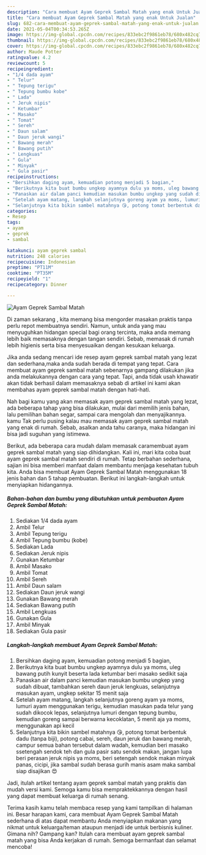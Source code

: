 ```yaml
---
description: "Cara membuat Ayam Geprek Sambal Matah yang enak Untuk Jualan"
title: "Cara membuat Ayam Geprek Sambal Matah yang enak Untuk Jualan"
slug: 682-cara-membuat-ayam-geprek-sambal-matah-yang-enak-untuk-jualan
date: 2021-05-04T00:34:53.265Z
image: https://img-global.cpcdn.com/recipes/833ebc2f9861eb78/680x482cq70/ayam-geprek-sambal-matah-foto-resep-utama.jpg
thumbnail: https://img-global.cpcdn.com/recipes/833ebc2f9861eb78/680x482cq70/ayam-geprek-sambal-matah-foto-resep-utama.jpg
cover: https://img-global.cpcdn.com/recipes/833ebc2f9861eb78/680x482cq70/ayam-geprek-sambal-matah-foto-resep-utama.jpg
author: Maude Potter
ratingvalue: 4.2
reviewcount: 5
recipeingredient:
- "1/4 dada ayam"
- " Telur"
- " Tepung terigu"
- " Tepung bumbu kobe"
- " Lada"
- " Jeruk nipis"
- " Ketumbar"
- " Masako"
- " Tomat"
- " Sereh"
- " Daun salam"
- " Daun jeruk wangi"
- " Bawang merah"
- " Bawang putih"
- " Lengkuas"
- " Gula"
- " Minyak"
- " Gula pasir"
recipeinstructions:
- "Bersihkan daging ayam, kemuadian potong menjadi 5 bagian,"
- "Berikutnya kita buat bumbu ungkep ayamnya dulu ya moms, uleg bawang putih kunyit beserta lada ketumbar beri masako sedikit saja"
- "Panaskan air dalam panci kemudian masukan bumbu ungkep yang sudah dibuat, tambahkan sereh daun jeruk lengkuas, selanjutnya masukan ayam, ungkep sekitar 15 menit saja"
- "Setelah ayam matang, langkah selanjutnya goreng ayam ya moms, lumuri ayam menggunakan terigu, kemudian masukan pada telur yang sudah dikocok lepas, selanjutnya lumuri dengan tepung bumbu, kemudian goreng sampai berwarna kecoklatan, 5 menit aja ya moms, menggunakan api kecil"
- "Selanjutnya kita bikin sambel matahnya 😘, potong tomat berbentuk dadu (tanpa biji), potong cabai, sereh, daun jeruk dan bawang merah, campur semua bahan tersebut dalam wadah, kemudian beri masako ssetengah sendok teh dan gula pasir satu sendok makan, jangan lupa beri perasan jeruk nipis ya moms, beri setengah sendok makan minyak panas, cicipi, jika sambal sudah berasa gurih manis asam maka sambal siap disajikan 😍"
categories:
- Resep
tags:
- ayam
- geprek
- sambal

katakunci: ayam geprek sambal 
nutrition: 248 calories
recipecuisine: Indonesian
preptime: "PT11M"
cooktime: "PT35M"
recipeyield: "1"
recipecategory: Dinner

---
```



![Ayam Geprek Sambal Matah](https://img-global.cpcdn.com/recipes/833ebc2f9861eb78/680x482cq70/ayam-geprek-sambal-matah-foto-resep-utama.jpg)

Di zaman  sekarang , kita memang bisa mengorder masakan praktis tanpa perlu repot membuatnya sendiri. Namun, untuk anda yang mau menyuguhkan hidangan special bagi orang tercinta, maka anda memang lebih baik memasaknya dengan tangan sendiri. Sebab, memasak di rumah lebih higienis serta bisa menyesuaikan dengan kesukaan keluarga.

Jika anda sedang mencari ide resep ayam geprek sambal matah yang lezat dan sederhana,maka anda sudah berada di tempat yang tepat. Cara membuat ayam geprek sambal matah  sebenarnya gampang dilakukan jika anda melakukannya dengan cara yang tepat. Tapi, anda tidak usah khawatir akan tidak berhasil dalam memasaknya 
sebab di artikel ini kami akan membahas ayam geprek sambal matah dengan hati-hati.  



Nah bagi kamu yang akan memasak ayam geprek sambal matah yang lezat, ada beberapa tahap yang bisa dilakukan, mulai dari memilih jenis bahan, lalu pemilihan bahan segar, sampai cara mengolah dan menyajikannya. kamu Tak perlu pusing kalau mau memasak ayam geprek sambal matah yang enak di rumah. Sebab, asalkan anda  tahu caranya, maka hidangan ini bisa jadi suguhan yang istimewa.

Berikut, ada beberapa cara mudah dalam memasak caramembuat ayam geprek sambal matah yang siap dihidangkan. Kali ini, mari kita coba buat ayam geprek sambal matah sendiri di rumah. Tetap berbahan sederhana, sajian ini bisa memberi manfaat dalam membantu menjaga kesehatan tubuh kita. Anda bisa membuat Ayam Geprek Sambal Matah menggunakan 18 jenis bahan dan 5 tahap pembuatan. Berikut ini langkah-langkah untuk menyiapkan hidangannya.

<!--inarticleads1-->

##### Bahan-bahan dan bumbu yang dibutuhkan untuk pembuatan Ayam Geprek Sambal Matah:

1. Sediakan 1/4 dada ayam
1. Ambil  Telur
1. Ambil  Tepung terigu
1. Ambil  Tepung bumbu (kobe)
1. Sediakan  Lada
1. Sediakan  Jeruk nipis
1. Gunakan  Ketumbar
1. Ambil  Masako
1. Ambil  Tomat
1. Ambil  Sereh
1. Ambil  Daun salam
1. Sediakan  Daun jeruk wangi
1. Gunakan  Bawang merah
1. Sediakan  Bawang putih
1. Ambil  Lengkuas
1. Gunakan  Gula
1. Ambil  Minyak
1. Sediakan  Gula pasir




<!--inarticleads2-->

##### Langkah-langkah membuat Ayam Geprek Sambal Matah:

1. Bersihkan daging ayam, kemuadian potong menjadi 5 bagian,
1. Berikutnya kita buat bumbu ungkep ayamnya dulu ya moms, uleg bawang putih kunyit beserta lada ketumbar beri masako sedikit saja
1. Panaskan air dalam panci kemudian masukan bumbu ungkep yang sudah dibuat, tambahkan sereh daun jeruk lengkuas, selanjutnya masukan ayam, ungkep sekitar 15 menit saja
1. Setelah ayam matang, langkah selanjutnya goreng ayam ya moms, lumuri ayam menggunakan terigu, kemudian masukan pada telur yang sudah dikocok lepas, selanjutnya lumuri dengan tepung bumbu, kemudian goreng sampai berwarna kecoklatan, 5 menit aja ya moms, menggunakan api kecil
1. Selanjutnya kita bikin sambel matahnya 😘, potong tomat berbentuk dadu (tanpa biji), potong cabai, sereh, daun jeruk dan bawang merah, campur semua bahan tersebut dalam wadah, kemudian beri masako ssetengah sendok teh dan gula pasir satu sendok makan, jangan lupa beri perasan jeruk nipis ya moms, beri setengah sendok makan minyak panas, cicipi, jika sambal sudah berasa gurih manis asam maka sambal siap disajikan 😍




Jadi, itulah artikel tentang  ayam geprek sambal matah  yang praktis dan mudah versi kami. Semoga kamu bisa mempraktekkannya dengan hasil yang dapat membuat keluarga di rumah senang. 

Terima kasih kamu telah membaca resep yang kami tampilkan di halaman ini. Besar harapan kami, cara membuat  Ayam Geprek Sambal Matah sederhana di atas dapat membantu Anda menyiapkan makanan yang nikmat untuk keluarga/teman ataupun menjadi ide untuk berbisnis kuliner. Gimana nih? Gampang kan? Itulah cara membuat ayam geprek sambal matah yang bisa Anda kerjakan di rumah. Semoga bermanfaat dan selamat mencoba!

